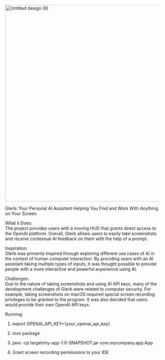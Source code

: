<img width="1280" height="640" alt="Untitled design (8)" src="https://github.com/user-attachments/assets/8ff22901-3d06-4147-a1a6-b7dcfbe12f17" /><br>

Glerb: Your Personal AI Assistant Helping You Find and Work With Anything on Your Screen.<br>

What it Does:<br>
The project provides users with a moving HUD that grants direct access to the OpenAI platform. Overall, Glerb allows users to easily take screenshots and receive contextual AI feedback on them with the help of a prompt.<br>

Inspiration:<br>
Glerb was primarily inspired through exploring different use cases of AI in the context of human computer interaction. By providing users with an AI assistant taking multiple types of inputs, it was thought possible to provide people with a more interactive and powerful experience using AI.<br>

Challenges:<br>
Due to the nature of taking screenshots and using AI API keys, many of the development challenges of Glerb were related to computer security. For example, taking screenshots on macOS required special screen recording privileges to be granted to the program. It was also decided that users would provide their own OpenAI API keys.<br>

Running:<br>
1. export OPENAI_API_KEY={your_openai_api_key}<br>

2. mvn package<br>

3. java -cp target/my-app-1.0-SNAPSHOT.jar com.mycompany.app.App<br>

4. Grant screen recording permissions to your IDE
